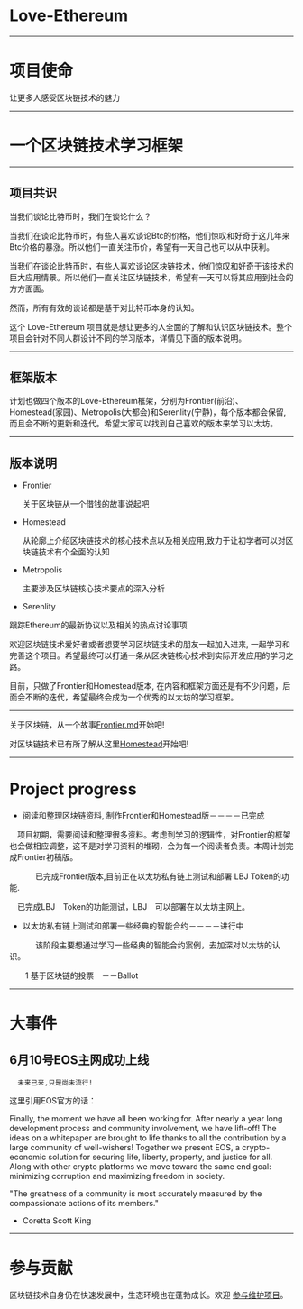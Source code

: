 # Love-Ethereum

-----------------------------------------------------------------------------------------
     
# 项目使命

让更多人感受区块链技术的魅力

------------------------------------------------------------------------------------------


# 一个区块链技术学习框架



------------------------------------------------------------------------------------------


## 项目共识

当我们谈论比特币时，我们在谈论什么？

当我们在谈论比特币时，有些人喜欢谈论Btc的价格，他们惊叹和好奇于这几年来Btc价格的暴涨。所以他们一直关注币价，希望有一天自己也可以从中获利。

当我们在谈论比特币时，有些人喜欢谈论区块链技术，他们惊叹和好奇于该技术的巨大应用情景。所以他们一直关注区块链技术，希望有一天可以将其应用到社会的方方面面。

然而，所有有效的谈论都是基于对比特币本身的认知。

这个 Love-Ethereum 项目就是想让更多的人全面的了解和认识区块链技术。整个项目会针对不同人群设计不同的学习版本，详情见下面的版本说明。

------------------------------------------------------------------------------------------


## 框架版本

计划也做四个版本的Love-Ethereum框架，分别为Frontier(前沿)、Homestead(家园)、Metropolis(大都会)和Serenlity(宁静)，每个版本都会保留,而且会不断的更新和迭代。希望大家可以找到自己喜欢的版本来学习以太坊。


------------------------------------------------------------------------------------------

## 版本说明

* Frontier

  关于区块链从一个借钱的故事说起吧
  
* Homestead

  从轮廓上介绍区块链技术的核心技术点以及相关应用,致力于让初学者可以对区块链技术有个全面的认知

* Metropolis

  主要涉及区块链核心技术要点的深入分析

* Serenlity

 跟踪Ethereum的最新协议以及相关的热点讨论事项



欢迎区块链技术爱好者或者想要学习区块链技术的朋友一起加入进来, 一起学习和完善这个项目。希望最终可以打通一条从区块链核心技术到实际开发应用的学习之路。



目前，只做了Frontier和Homestead版本, 在内容和框架方面还是有不少问题，后面会不断的迭代，希望最终会成为一个优秀的以太坊的学习框架。


------------------------------------------------------------------------------------------


关于区块链，从一个故事[Frontier.md](https://github.com/xianfeng92/Love-Ethereum/blob/master/version/Frontier.md)开始吧!

对区块链技术已有所了解从这里[Homestead](https://github.com/xianfeng92/Love-Ethereum/blob/master/version/Homestead.md)开始吧!


-------------------------------------------------------------------------------------------


# Project progress

* 阅读和整理区块链资料, 制作Frontier和Homestead版－－－－已完成

　项目初期，需要阅读和整理很多资料。考虑到学习的逻辑性，对Frontier的框架也会做相应调整，这不是对学习资料的堆砌，会为每一个阅读者负责。本周计划完成Frontier初稿版。
  
　　
　已完成Frontier版本,目前正在以太坊私有链上测试和部署 LBJ Token的功能.


　已完成LBJ　Token的功能测试，LBJ　可以部署在以太坊主网上。


* 以太坊私有链上测试和部署一些经典的智能合约－－－－进行中

　　
　该阶段主要想通过学习一些经典的智能合约案例，去加深对以太坊的认识。

　　1 基于区块链的投票　－－Ballot


-------------------------------------------------------------------------------------------


# 大事件

## 6月10号EOS主网成功上线
      
      未来已来,只是尚未流行!

这里引用EOS官方的话：

Finally, the moment we have all been working for. After nearly a year long development process and community involvement, we have lift-off! The ideas on a whitepaper are brought to life thanks to all the contribution by a large community of well-wishers!
Together we present EOS, a crypto-economic solution for securing life, liberty, property, and justice for all. Along with other crypto platforms we move toward the same end goal: minimizing corruption and maximizing freedom in society.

"The greatness of a community is most accurately measured by the compassionate actions of its members." 

- Coretta Scott King

--------------------------------------------------------------------------------------------


# 参与贡献

区块链技术自身仍在快速发展中，生态环境也在蓬勃成长。欢迎 [参与维护项目](https://github.com/xianfeng92/Love-Ethereum/blob/master/contribute.md)。















